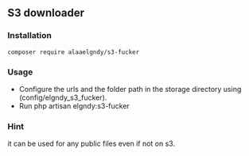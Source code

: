 ## S3 downloader

### Installation
```
composer require alaaelgndy/s3-fucker
```

### Usage
- Configure the urls and the folder path in the storage directory using (config/elgndy_s3_fucker).
- Run php artisan elgndy:s3-fucker

### Hint
it can be used for any public files even if not on s3.
